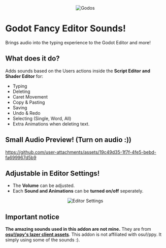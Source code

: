 <div align="center">
  <img src="https://github.com/user-attachments/assets/f4976e74-bc26-442c-ae1b-5f8ef675e345" alt="Godos">
</div>

# Godot Fancy Editor Sounds!
Brings audio into the typing experience to the Godot Editor and more!

## What does it do?
Adds sounds based on the Users actions inside the **Script Editor and Shader Editor** for:
- Typing
- Deleting
- Caret Movement
- Copy & Pasting
- Saving
- Undo & Redo
- Selecting (Single, Word, All)
- Extra Animations when deleting text.

## Small Audio Preview! (Turn on audio :))
https://github.com/user-attachments/assets/19c49d35-1f7f-4fe5-bebd-fa699967d5b9


## Adjustable in Editor Settings!
- The **Volume** can be adjusted.
- Each **Sound and Animations** can be **turned on/off** seperately.

<div align="center">
  <img src="https://github.com/user-attachments/assets/1dbe4cfc-b826-472f-ab32-b992b2735409" alt="Editor Settings">
</div>

## Important notice
**The amazing sounds used in this addon are not mine.** They are from **[osu!/ppy's lazer client assets](https://github.com/ppy/osu-resources)**. This addon is not affiliated with osu!/ppy. It simply using some of the sounds :).
